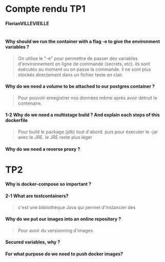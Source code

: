 # Compte rendu TP1
#### FlorianVILLEVIEILLE
#


#### Why should we run the container with a flag -e to give the environment variables ?
> On utilise le "-e" pour permettre de passer des variables d'environnement en ligne de commande (secrets, etc). ils sont éxécutés au moment ou on passe la commande. il ne sont plus stockés directement dans un fichier texte en clair.


#### Why do we need a volume to be attached to our postgres container ?
> Pour pouvoir enregistrer nos données même après avoir détruit le contenaire.


#### 1-2 Why do we need a multistage build ? And explain each steps of this dockerfile
> Pour build le package (jdk) tout d'abord.
puis pour éxecuter le -jar avec le JRE. le JRE reste plus léger

#### Why do we need a reverse proxy ?

# TP2

#### Why is docker-compose so important ?

#### 2-1 What are testcontainers?

> c'est une bibliothèque Java qui permet d'instancier des 
#### Why do we put our images into an online repository ?

> Pour avoir du versionning d'images

 



#### Secured variables, why ?

#### For what purpose do we need to push docker images?